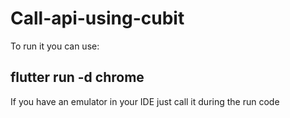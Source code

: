 # Call-api-using-cubit
To run it you can use:
## flutter run -d chrome 

If you have an emulator in your IDE just call it during the run code

